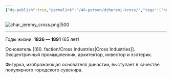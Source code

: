 ```yaml
---
{"dg-publish":true,"permalink":"/40-person/dzheremi-kross/","tags":["личность/кросс"]}
---
```


![char_jeremy_cross.png|500](/img/user/90.%20files/char_jeremy_cross.png)
***
Годы жизни: **1826 — 1891** (65 лет)

Основатель  [[60. faction/Cross Industries\|Cross Industries]]. Эксцентричный промышленник, архитектор, инвестор и эзотерик.

Фигурка, изображающая основателя династии, выступает в качестве популярного городского сувенира.